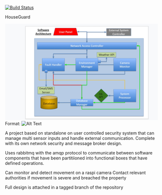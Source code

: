 [![Build Status](https://dev.azure.com/simoncrowther95/simoncrowther95/_apis/build/status/Rubber-Duck-999.HouseGuard?branchName=master)](https://dev.azure.com/simoncrowther95/simoncrowther95/_build/latest?definitionId=6&branchName=master)


HouseGuard

![Architecture](/architecture.jpg)
Format: ![Alt Text](url)

A project based on standalone on user controlled security system that can manage multi sensor inputs and handle external communication. Complete with its own network security and message broker design. 

Uses rabbitmq with the amqp protocol to communicate between software components that have been partitiioned into functional boxes that have defined operations.

Can monitor and detect movement on a raspi camera
Contact relevant authorities if movement is severe and breached the property

Full design is attached in a tagged branch of the repository
